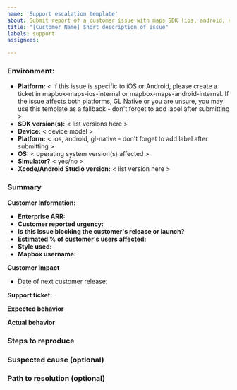 ```yaml
---
name: 'Support escalation template'
about: Submit report of a customer issue with maps SDK (ios, android, native, embedded) for investigation and resolution by the engineering team.
title: "[Customer Name] Short description of issue"
labels: support
assignees: 

---
```


<!-- If a customer is requesting a new feature, please cut a ticket in the mapbox-maps-internal repo using the feature request template or add a +1 comment on an existing ticket with `cc: @sbma44`. -->

<!-- Please add labels for:
priority level (see below)
platform (ios, android, gl-native)
add the bug label if relevant -->

<!-- Priority Framework Reference
PO: Critical issue or security incident. Application does not operate (95% failure), for example due to SDK related crash that affects multiple customers on the latest version of the SDK.
P1: Customer-impacting issue or security incident that requires immediate attention from service owners. Widespread intermittent unexpected behavior impacting usability of the application. Impacts the latest SDK release. The bug impacts critical SDK functionality. The application crashes intermittently (in a way that can be reliably reproduced) which is impacting over 20% of a Mapbox customers’ own app users.
P2: High priority issue or security incident requiring action, but not affecting customers’ ability to use the product or breaching confidentiality of information. Application is operational but certain behavior is unexpected or not ideal. Or, business impact to the customer is moderate to high, directly impacting trust in product quality. Example: Application is intermittently not operational (e.g. crashes) for less than 20% of a customer’s app users due to an SDK bug, or other unexpected SDK functionality creates a moderate impact on end users with no workaround available. Does not necessitate an unplanned release.
P3: A moderate product quality issue that should be addressed, but is not affecting customers’ ability to use the product or breaching confidentiality of information. Application is operational but certain behavior is unexpected or not ideal. There is no workaround - must be fixed by Mapbox. Business impact to the customer is low. Example: The app works but specific interactions implemented with the SDK could be improved by fixing a small bug in the SDK.
P4: A minor product quality issue that should be addressed, but is not affecting customers’ ability to use the product or breaching confidentiality of information. Application is operational but certain behavior is unexpected or not ideal. There is a workaround, but for usability and product quality, the issue should be fixed on the Mapbox side. Business impact to the customer is very low. Example: The app works but specific interactions implemented with the SDK could be improved by fixing a small bug in the SDK. 
No Priority: If the issue does not fit the above categories, please do not apply a priority labels. 
-->

### Environment:

* **Platform:** < If this issue is specific to iOS or Android, please create a ticket in mapbox-maps-ios-internal or mapbox-maps-android-internal. If the issue affects both platforms, GL Native or you are unsure, you may use this template as a fallback - don't forget to add label after submitting >
* **SDK version(s):** < list versions here >
* **Device:** < device model >
* **Platform:** < ios, android, gl-native - don't forget to add label after submitting >
* **OS:** < operating system version(s) affected >
* **Simulator?** < yes/no >
* **Xcode/Android Studio version:** < list version here >

### Summary

**Customer Information:**

* **Enterprise ARR:** 
* **Customer reported urgency:** <!-- low  / medium / high / critical -->
* **Is this issue blocking the customer's release or launch?** <!-- Y or N -->
* **Estimated % of customer's users affected:**
* **Style used:**
* **Mapbox username:**

<!-- Make sure you have all of the above information filled out before submitting your issue. Ask the customer for any information you're unsure about, e.g. estimated % of their user base affected. -->

**Customer Impact**

<!-- please outline who this issue affects and the impact it is having on that customer --> 

- Date of next customer release: 

**Support ticket:** <!-- Link to the Zendesk or GitHub ticket -->

**Expected behavior**

**Actual behavior**

### Steps to reproduce

### Suspected cause (optional)

### Path to resolution (optional)

<!--
What would be helpful to resolve this?
• Is there specific team knowledge we need from someone?
• Is there any additional information we need to find the root cause?
-->
